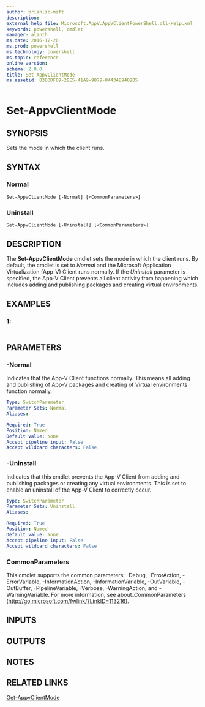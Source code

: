 ```yaml
---
author: brianlic-msft
description: 
external help file: Microsoft.AppV.AppVClientPowerShell.dll-Help.xml
keywords: powershell, cmdlet
manager: alanth
ms.date: 2016-12-20
ms.prod: powershell
ms.technology: powershell
ms.topic: reference
online version: 
schema: 2.0.0
title: Set-AppvClientMode
ms.assetid: 83DDDF89-2EE5-41A9-9879-84434B9482B5
---
```


# Set-AppvClientMode

## SYNOPSIS
Sets the mode in which the client runs.

## SYNTAX

### Normal
```
Set-AppvClientMode [-Normal] [<CommonParameters>]
```

### Uninstall
```
Set-AppvClientMode [-Uninstall] [<CommonParameters>]
```

## DESCRIPTION
The **Set-AppvClientMode** cmdlet sets the mode in which the client runs.
By default, the cmdlet is set to *Normal* and the Microsoft Application Virtualization (App-V) Client runs normally.
If the *Uninstall* parameter is specified, the App-V Client prevents all client activity from happening which includes adding and publishing packages and creating virtual environments.

## EXAMPLES

### 1:
```

```

## PARAMETERS

### -Normal
Indicates that the App-V Client functions normally.
This means all adding and publishing of App-V packages and creating of Virtual environments function normally.

```yaml
Type: SwitchParameter
Parameter Sets: Normal
Aliases: 

Required: True
Position: Named
Default value: None
Accept pipeline input: False
Accept wildcard characters: False
```

### -Uninstall
Indicates that this cmdlet prevents the App-V Client from adding and publishing packages or creating any virtual environments.
This is set to enable an uninstall of the App-V Client to correctly occur.

```yaml
Type: SwitchParameter
Parameter Sets: Uninstall
Aliases: 

Required: True
Position: Named
Default value: None
Accept pipeline input: False
Accept wildcard characters: False
```

### CommonParameters
This cmdlet supports the common parameters: -Debug, -ErrorAction, -ErrorVariable, -InformationAction, -InformationVariable, -OutVariable, -OutBuffer, -PipelineVariable, -Verbose, -WarningAction, and -WarningVariable. For more information, see about_CommonParameters (http://go.microsoft.com/fwlink/?LinkID=113216).

## INPUTS

## OUTPUTS

## NOTES

## RELATED LINKS

[Get-AppvClientMode](./Get-AppvClientMode.md)

